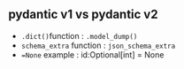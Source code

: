 ## pydantic v1 vs pydantic v2


- `.dict()`function : `.model_dump()`
- `schema_extra` function : `json_schema_extra`
- `=None` example : id:Optional[int] = None
